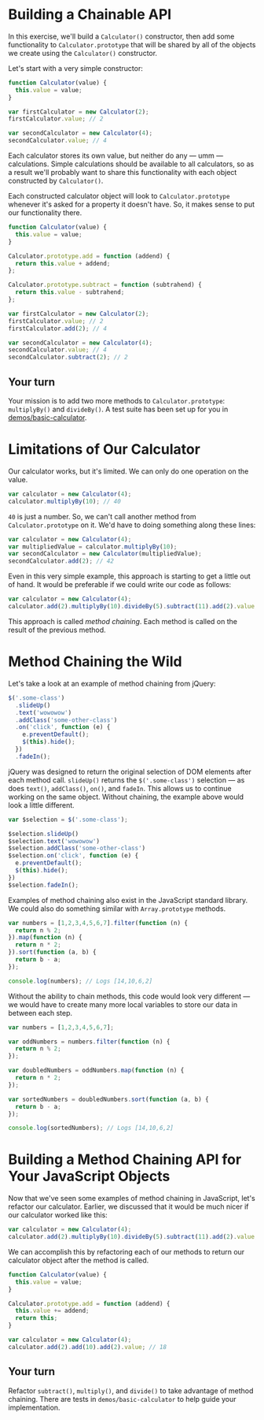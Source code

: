 # Building a Chainable API

In this exercise, we'll build a `Calculator()` constructor, then add some functionality to `Calculator.prototype` that will be shared by all of the objects we create using the `Calculator()` constructor.

Let's start with a very simple constructor:

```js
function Calculator(value) {
  this.value = value;
}

var firstCalculator = new Calculator(2);
firstCalculator.value; // 2

var secondCalculator = new Calculator(4);
secondCalculator.value; // 4
```

Each calculator stores its own value, but neither do any — umm — calculations. Simple calculations should be available to all calculators, so as a result we'll probably want to share this functionality with each object constructed by `Calculator()`.

Each constructed calculator object will look to `Calculator.prototype` whenever it's asked for a property it doesn't have. So, it makes sense to put our functionality there.

```js
function Calculator(value) {
  this.value = value;
}

Calculator.prototype.add = function (addend) {
  return this.value + addend;
};

Calculator.prototype.subtract = function (subtrahend) {
  return this.value - subtrahend;
};

var firstCalculator = new Calculator(2);
firstCalculator.value; // 2
firstCalculator.add(2); // 4

var secondCalculator = new Calculator(4);
secondCalculator.value; // 4
secondCalculator.subtract(2); // 2
```

## Your turn

Your mission is to add two more methods to `Calculator.prototype`: `multiplyBy()` and `divideBy()`. A test suite has been set up for you in [demos/basic-calculator](https://github.com/stevekinney/advanced-js-fundamentals-ck/tree/gh-pages/demos/basic-calculator).

# Limitations of Our Calculator

Our calculator works, but it's limited. We can only do one operation on the value.

```js
var calculator = new Calculator(4);
calculator.multiplyBy(10); // 40
```

`40` is just a number. So, we can't call another method from `Calculator.prototype` on it. We'd have to doing something along these lines:

```js
var calculator = new Calculator(4);
var multipliedValue = calculator.multiplyBy(10);
var secondCalculator = new Calculator(multipliedValue);
secondCalculator.add(2); // 42
```

Even in this very simple example, this approach is starting to get a little out of hand. It would be preferable if we could write our code as follows:

```js
var calculator = new Calculator(4);
calculator.add(2).multiplyBy(10).divideBy(5).subtract(11).add(2).value; // 3
```

This approach is called _method chaining_. Each method is called on the result of the previous method.

# Method Chaining the Wild

Let's take a look at an example of method chaining from jQuery:

```js
$('.some-class')
  .slideUp()
  .text('wowowow')
  .addClass('some-other-class')
  .on('click', function (e) {
    e.preventDefault();
    $(this).hide();
  })
  .fadeIn();
```

jQuery was designed to return the original selection of DOM elements after each method call. `slideUp()` returns the `$('.some-class')` selection — as does `text()`, `addClass()`, `on()`, and `fadeIn`. This allows us to continue working on the same object. Without chaining, the example above would look a little different.

```js
var $selection = $('.some-class');

$selection.slideUp()
$selection.text('wowowow')
$selection.addClass('some-other-class')
$selection.on('click', function (e) {
  e.preventDefault();
  $(this).hide();
})
$selection.fadeIn();
```

Examples of method chaining also exist in the JavaScript standard library. We could also do something similar with `Array.prototype` methods.

```js
var numbers = [1,2,3,4,5,6,7].filter(function (n) {
  return n % 2;
}).map(function (n) {
  return n * 2;
}).sort(function (a, b) {
  return b - a;
});

console.log(numbers); // Logs [14,10,6,2]
```

Without the ability to chain methods, this code would look very different — we would have to create many more local variables to store our data in between each step.

```js
var numbers = [1,2,3,4,5,6,7];

var oddNumbers = numbers.filter(function (n) {
  return n % 2;
});

var doubledNumbers = oddNumbers.map(function (n) {
  return n * 2;
});

var sortedNumbers = doubledNumbers.sort(function (a, b) {
  return b - a;
});

console.log(sortedNumbers); // Logs [14,10,6,2]
```

# Building a Method Chaining API for Your JavaScript Objects

Now that we've seen some examples of method chaining in JavaScript, let's refactor our calculator. Earlier, we discussed that it would be much nicer if our calculator worked like this:

```js
var calculator = new Calculator(4);
calculator.add(2).multiplyBy(10).divideBy(5).subtract(11).add(2).value; // 3
```

We can accomplish this by refactoring each of our methods to return our calculator object after the method is called.

```js
function Calculator(value) {
  this.value = value;
}

Calculator.prototype.add = function (addend) {
  this.value += addend;
  return this;
}

var calculator = new Calculator(4);
calculator.add(2).add(10).add(2).value; // 18
```

## Your turn

Refactor `subtract()`, `multiply()`, and `divide()` to take advantage of method chaining. There are tests in `demos/basic-calculator` to help guide your implementation.
